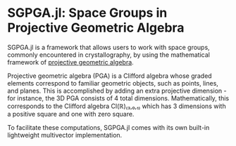 # SGPGA.jl: Space Groups in Projective Geometric Algebra

SGPGA.jl is a framework that allows users to work with space groups, commonly encountered in 
crystallography, by using the mathematical framework of 
[projective geometric algebra](https://www.projectivegeometricalgebra.org/).

Projective geometric algebra (PGA) is a Clifford algebra whose graded elements correspond to
familiar geometric objects, such as points, lines, and planes. This is accomplished by adding an
extra projective dimension - for instance, the 3D PGA consists of 4 total dimensions.
Mathematically, this corresponds to the Clifford algebra Cl(ℝ)₍₃,₀,₁₎ which has 3 dimensions with
a positive square and one with zero square.

To facilitate these computations, SGPGA.jl comes with its own built-in lightweight multivector
implementation.
